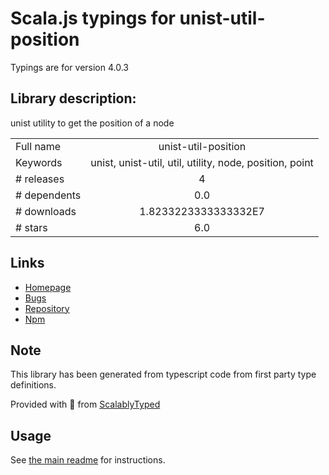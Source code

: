 
# Scala.js typings for unist-util-position

Typings are for version 4.0.3

## Library description:
unist utility to get the position of a node

|                    |                 |
| ------------------ | :-------------: |
| Full name          | unist-util-position |
| Keywords           | unist, unist-util, util, utility, node, position, point |
| # releases         | 4 |
| # dependents       | 0.0 |
| # downloads        | 1.8233223333333332E7 |
| # stars            | 6.0 |

## Links
- [Homepage](https://github.com/syntax-tree/unist-util-position#readme)
- [Bugs](https://github.com/syntax-tree/unist-util-position/issues)
- [Repository](https://github.com/syntax-tree/unist-util-position)
- [Npm](https://www.npmjs.com/package/unist-util-position)
    


## Note
This library has been generated from typescript code from first party type definitions.

Provided with :purple_heart: from [ScalablyTyped](https://github.com/oyvindberg/ScalablyTyped)

## Usage
See [the main readme](../../readme.md) for instructions.


